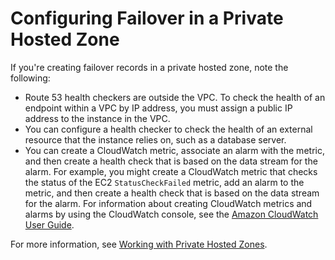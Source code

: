 # Configuring Failover in a Private Hosted Zone<a name="dns-failover-private-hosted-zones"></a>

If you're creating failover records in a private hosted zone, note the following:
+ Route 53 health checkers are outside the VPC\. To check the health of an endpoint within a VPC by IP address, you must assign a public IP address to the instance in the VPC\.
+ You can configure a health checker to check the health of an external resource that the instance relies on, such as a database server\.
+ You can create a CloudWatch metric, associate an alarm with the metric, and then create a health check that is based on the data stream for the alarm\. For example, you might create a CloudWatch metric that checks the status of the EC2 `StatusCheckFailed` metric, add an alarm to the metric, and then create a health check that is based on the data stream for the alarm\. For information about creating CloudWatch metrics and alarms by using the CloudWatch console, see the [Amazon CloudWatch User Guide](https://docs.aws.amazon.com/AmazonCloudWatch/latest/DeveloperGuide/)\.

For more information, see [Working with Private Hosted Zones](hosted-zones-private.md)\.